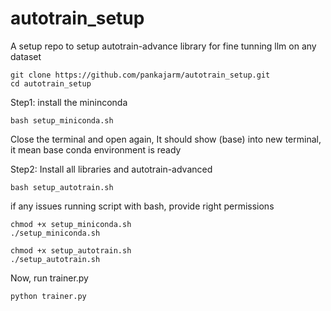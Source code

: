 # autotrain_setup
A setup repo to setup autotrain-advance library for fine tunning llm on any dataset

```
git clone https://github.com/pankajarm/autotrain_setup.git
cd autotrain_setup
```

Step1: install the mininconda

```
bash setup_miniconda.sh
```

Close the terminal and open again, It should show (base) into new terminal, it mean base conda environment is ready


Step2: Install all libraries and autotrain-advanced

```
bash setup_autotrain.sh
```

if any issues running script with bash, provide right permissions

```
chmod +x setup_miniconda.sh
./setup_miniconda.sh
```


```
chmod +x setup_autotrain.sh
./setup_autotrain.sh
```

Now, run trainer.py

```
python trainer.py

```

